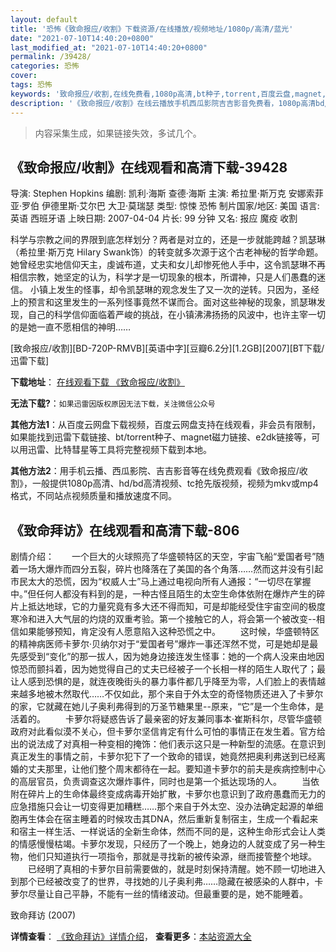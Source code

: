 ```yaml
---
layout: default
title: '恐怖《致命报应/收割》下载资源/在线播放/视频地址/1080p/高清/蓝光'
date: "2021-07-10T14:40:20+0800"
last_modified_at: "2021-07-10T14:40:20+0800"
permalink: /39428/
categories: 恐怖
cover:
tags: 恐怖
keywords: '致命报应/收割,在线免费看,1080p高清,bt种子,torrent,百度云盘,magnet,磁力链,迅雷下载资源'
description: '《致命报应/收割》在线云播放手机西瓜影院吉吉影音免费看，1080p高清bd/hd未删减完整版和tc抢先枪版，mkv/mp4格式，附带bt/torrent种子、magnet/磁力链、百度云盘、网盘资源迅雷下载链接'
---
```


>内容采集生成，如果链接失效，多试几个。


## 《致命报应/收割》在线观看和高清下载-39428

导演: Stephen Hopkins 编剧: 凯利·海斯 查德·海斯 主演: 希拉里·斯万克 安娜索菲亚·罗伯 伊德里斯·艾尔巴 大卫·莫瑞瑟 类型: 惊悚 恐怖 制片国家/地区: 美国 语言: 英语 西班牙语 上映日期: 2007-04-04 片长: 99 分钟 又名: 报应 魔疫 收割

科学与宗教之间的界限到底怎样划分？两者是对立的，还是一步就能跨越？凯瑟琳（希拉里·斯万克 Hilary Swank饰）的转变就多次源于这个古老神秘的哲学命题。她曾经忠实地信仰天主，虔诚布道，丈夫和女儿却惨死他人手中，这令凯瑟琳不再相信宗教，她坚定的认为，科学才是一切现象的根本，所谓神，只是人们愚蠢的迷信。 小镇上发生的怪事，却令凯瑟琳的观念发生了又一次的逆转。只因为，圣经上的预言和这里发生的一系列怪事竟然不谋而合。面对这些神秘的现象，凯瑟琳发现，自己的科学信仰面临着严峻的挑战，在小镇沸沸扬扬的风波中，也许主宰一切的是她一直不愿相信的神明……


[致命报应/收割][BD-720P-RMVB][英语中字][豆瓣6.2分][1.2GB][2007][BT下载/迅雷下载]

**下载地址**： [在线观看下载 《致命报应/收割》](https://www.btdx8.com/torrent/the_reaping_2007.html) 


**无法下载?**：`如果迅雷因版权原因无法下载，关注微信公众号 `

**其他方法1**：从百度云网盘下载视频，百度云网盘支持在线观看，非会员有限制，如果能找到迅雷下载链接、bt/torrent种子、magnet磁力链接、e2dk链接等，可以用迅雷、比特彗星等工具将完整视频下载到本地。

**其他方法2**：用手机云播、西瓜影院、吉吉影音等在线免费观看《致命报应/收割》，一般提供1080p高清、hd/bd高清视频、tc抢先版视频，视频为mkv或mp4格式，不同站点视频质量和播放速度不同。


## 《致命拜访》在线观看和高清下载-806

剧情介绍：　　一个巨大的火球照亮了华盛顿特区的天空，宇宙飞船“爱国者号”随着一场大爆炸而四分五裂，碎片也降落在了美国的各个角落……然而这并没有引起市民太大的恐慌，因为“权威人士”马上通过电视向所有人通报：“一切尽在掌握中。”但任何人都没有料到的是，一种古怪且陌生的太空生命体依附在爆炸产生的碎片上抵达地球，它的力量究竟有多大还不得而知，可是却能经受住宇宙空间的极度寒冷和进入大气层的灼烧的双重考验。第一个接触它的人，将会第一个被改变--相信如果能够预知，肯定没有人愿意陷入这种恐慌之中。 　　这时候，华盛顿特区的精神病医师卡萝尔·贝纳尔对于“爱国者号”爆炸一事还浑然不觉，可是她却是最先感受到“变化”的那一拔人，因为她身边接连发生怪事：她的一个病人没来由地因惊恐而颤抖着，因为她觉得自己的丈夫已经被子一个长相一样的陌生人取代了；最让人感到恐惧的是，就连夜晚街头的暴力事件都几乎降至为零，人们脸上的表情越来越多地被木然取代……不仅如此，那个来自于外太空的奇怪物质还进入了卡萝尔的家，它就藏在她儿子奥利弗得到的万圣节糖果里--原来，“它”是一个生命体，是活着的。 　　卡萝尔将疑惑告诉了最亲密的好友兼同事本·崔斯科尔，尽管华盛顿政府对此看似漠不关心，但卡萝尔坚信肯定有什么可怕的事情正在发生着。官方给出的说法成了对真相一种变相的掩饰：他们表示这只是一种新型的流感。在意识到真正发生的事情之前，卡萝尔犯下了一个致命的错误，她竟然把奥利弗送到已经离婚的丈夫那里，让他们整个周末都待在一起。要知道卡萝尔的前夫是疾病控制中心的高层官员，负责调查这次爆炸事件，同时也是第一个抵达现场的人。 　　当依附在碎片上的生命体最终变成病毒开始扩散，卡萝尔也意识到了政府愚蠢而无力的应急措施只会让一切变得更加糟糕……那个来自于外太空、没办法确定起源的单细胞再生体会在宿主睡着的时候攻击其DNA，然后重新复制宿主，生成一个看起来和宿主一样生活、一样说话的全新生命体，然而不同的是，这种生命形式会让人类的情感慢慢枯竭。卡萝尔发现，只经历了一个晚上，她身边的人就变成了另一种生物，他们只知道执行一项指令，那就是寻找新的被传染源，继而接管整个地球。 　　已经明了真相的卡萝尔目前需要做的，就是时刻保持清醒。她不顾一切地进入到那个已经被改变了的世界，寻找她的儿子奥利弗……隐藏在被感染的人群中，卡萝尔尽量让自己平静，不能有一丝的情绪波动。但最重要的是，她不能睡着。


致命拜访 (2007)

**详情查看**： [《致命拜访》详情介绍](/movie/806/)， **查看更多**：[本站资源大全](/movie/t/all/)

